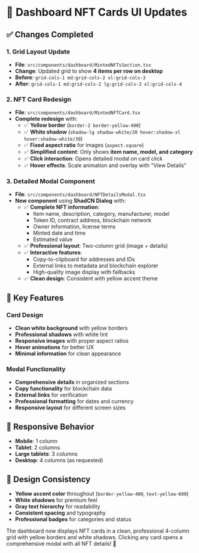 # 🎨 **Dashboard NFT Cards UI Updates**

## ✅ **Changes Completed**

### **1. Grid Layout Update**
- **File**: `src/components/dashboard/MintedNFTsSection.tsx`
- **Change**: Updated grid to show **4 items per row on desktop**
- **Before**: `grid-cols-1 md:grid-cols-2 xl:grid-cols-3`
- **After**: `grid-cols-1 md:grid-cols-2 lg:grid-cols-3 xl:grid-cols-4`

### **2. NFT Card Redesign**
- **File**: `src/components/dashboard/MintedNFTCard.tsx`
- **Complete redesign** with:
  - ✅ **Yellow border** (`border-2 border-yellow-400`)
  - ✅ **White shadow** (`shadow-lg shadow-white/20 hover:shadow-xl hover:shadow-white/30`)
  - ✅ **Fixed aspect ratio** for images (`aspect-square`)
  - ✅ **Simplified content**: Only shows **item name, model, and category**
  - ✅ **Click interaction**: Opens detailed modal on card click
  - ✅ **Hover effects**: Scale animation and overlay with "View Details"

### **3. Detailed Modal Component**
- **File**: `src/components/dashboard/NFTDetailsModal.tsx`
- **New component** using **ShadCN Dialog** with:
  - ✅ **Complete NFT information**:
    - Item name, description, category, manufacturer, model
    - Token ID, contract address, blockchain network
    - Owner information, license terms
    - Minted date and time
    - Estimated value
  - ✅ **Professional layout**: Two-column grid (image + details)
  - ✅ **Interactive features**:
    - Copy-to-clipboard for addresses and IDs
    - External links to metadata and blockchain explorer
    - High-quality image display with fallbacks
  - ✅ **Clean design**: Consistent with yellow accent theme

## 🎯 **Key Features**

### **Card Design**
- **Clean white background** with yellow borders
- **Professional shadows** with white tint
- **Responsive images** with proper aspect ratios
- **Hover animations** for better UX
- **Minimal information** for clean appearance

### **Modal Functionality**
- **Comprehensive details** in organized sections
- **Copy functionality** for blockchain data
- **External links** for verification
- **Professional formatting** for dates and currency
- **Responsive layout** for different screen sizes

## 📱 **Responsive Behavior**
- **Mobile**: 1 column
- **Tablet**: 2 columns  
- **Large tablets**: 3 columns
- **Desktop**: 4 columns (as requested)

## 🎨 **Design Consistency**
- **Yellow accent color** throughout (`border-yellow-400`, `text-yellow-600`)
- **White shadows** for premium feel
- **Gray text hierarchy** for readability
- **Consistent spacing** and typography
- **Professional badges** for categories and status

The dashboard now displays NFT cards in a clean, professional 4-column grid with yellow borders and white shadows. Clicking any card opens a comprehensive modal with all NFT details! 🚀
